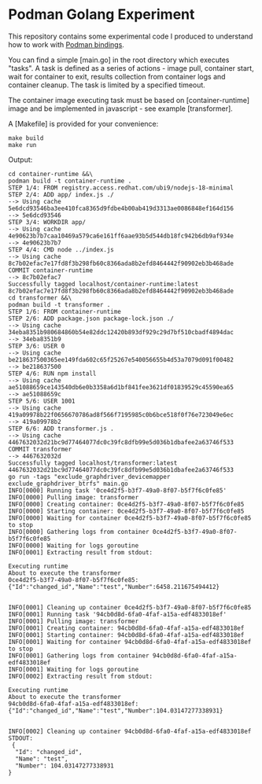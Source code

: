 # Podman Golang Experiment

This repository contains some experimental code I produced to understand how to work with [Podman bindings](https://github.com/containers/podman/tree/main/pkg/bindings).

You can find a simple [main.go] in the root directory which executes "tasks". A task is defined as a series of actions - image pull, container start, wait for container to exit, results collection from container logs and container cleanup. The task is limited by a specified timeout.

The container image executing task must be based on [container-runtime] image and be implemented in javascript - see example [transformer].

A [Makefile] is provided for your convenience:

```
make build
make run
```

Output:
```
cd container-runtime &&\
podman build -t container-runtime .
STEP 1/4: FROM registry.access.redhat.com/ubi9/nodejs-18-minimal
STEP 2/4: ADD app/ index.js ./
--> Using cache 5e6dcd93546ba3ee410fca8365d9fdbe4b00ab419d3313ae0086848ef164d156
--> 5e6dcd93546
STEP 3/4: WORKDIR app/
--> Using cache 4e90623b7b7caa10469a579ca6e161ff6aae93b5d544db18fc942b6db9af934e
--> 4e90623b7b7
STEP 4/4: CMD node ../index.js 
--> Using cache 8c7b02efac7e17fd8f3b298fb60c8366ada8b2efd8464442f90902eb3b468ade
COMMIT container-runtime
--> 8c7b02efac7
Successfully tagged localhost/container-runtime:latest
8c7b02efac7e17fd8f3b298fb60c8366ada8b2efd8464442f90902eb3b468ade
cd transformer &&\
podman build -t transformer .
STEP 1/6: FROM container-runtime
STEP 2/6: ADD package.json package-lock.json ./
--> Using cache 34eba8351b980684860b54e82ddc12420b893df929c29d7bf510cbadf4894dac
--> 34eba8351b9
STEP 3/6: USER 0
--> Using cache be218637500365ee149fda602c65f25267e540056655b4d53a7079d091f00482
--> be218637500
STEP 4/6: RUN npm install
--> Using cache ae51088659ce143540db6e0b3358a6d1bf841fee3621df01839529c45590ea65
--> ae51088659c
STEP 5/6: USER 1001
--> Using cache 419a09978b22f0656670786ad8f566f7195985c0b6bce518f0f76e723049e6ec
--> 419a09978b2
STEP 6/6: ADD transformer.js .
--> Using cache 4467632032d21bc9d77464077dc0c39fc8dfb99e5d036b1dbafee2a63746f533
COMMIT transformer
--> 4467632032d
Successfully tagged localhost/transformer:latest
4467632032d21bc9d77464077dc0c39fc8dfb99e5d036b1dbafee2a63746f533
go run -tags "exclude_graphdriver_devicemapper exclude_graphdriver_btrfs" main.go
INFO[0000] Running task '0ce4d2f5-b3f7-49a0-8f07-b5f7f6c0fe85' 
INFO[0000] Pulling image: transformer                   
INFO[0000] Creating container: 0ce4d2f5-b3f7-49a0-8f07-b5f7f6c0fe85 
INFO[0000] Starting container: 0ce4d2f5-b3f7-49a0-8f07-b5f7f6c0fe85 
INFO[0000] Waiting for container 0ce4d2f5-b3f7-49a0-8f07-b5f7f6c0fe85 to stop 
INFO[0000] Gathering logs from container 0ce4d2f5-b3f7-49a0-8f07-b5f7f6c0fe85 
INFO[0000] Waiting for logs goroutine                   
INFO[0001] Extracting result from stdout:

Executing runtime
About to execute the transformer
0ce4d2f5-b3f7-49a0-8f07-b5f7f6c0fe85: {"Id":"changed_id","Name":"test","Number":6458.211675494412}

 
INFO[0001] Cleaning up container 0ce4d2f5-b3f7-49a0-8f07-b5f7f6c0fe85 
INFO[0001] Running task '94cb0d8d-6fa0-4faf-a15a-edf4833018ef' 
INFO[0001] Pulling image: transformer                   
INFO[0001] Creating container: 94cb0d8d-6fa0-4faf-a15a-edf4833018ef 
INFO[0001] Starting container: 94cb0d8d-6fa0-4faf-a15a-edf4833018ef 
INFO[0001] Waiting for container 94cb0d8d-6fa0-4faf-a15a-edf4833018ef to stop 
INFO[0001] Gathering logs from container 94cb0d8d-6fa0-4faf-a15a-edf4833018ef 
INFO[0001] Waiting for logs goroutine                   
INFO[0002] Extracting result from stdout:

Executing runtime
About to execute the transformer
94cb0d8d-6fa0-4faf-a15a-edf4833018ef: {"Id":"changed_id","Name":"test","Number":104.03147277338931}

 
INFO[0002] Cleaning up container 94cb0d8d-6fa0-4faf-a15a-edf4833018ef 
STDOUT: 
 {
  "Id": "changed_id",
  "Name": "test",
  "Number": 104.03147277338931
}

```